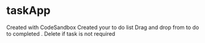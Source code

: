 # taskApp
Created with CodeSandbox
Created your to do list
Drag and drop from to do to completed .
Delete if task is not required
